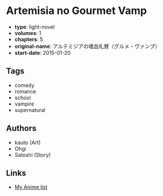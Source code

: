 # Artemisia no Gourmet Vamp

-   **type**: light-novel
-   **volumes**: 1
-   **chapters**: 5
-   **original-name**: アルテミジアの嗜血礼賛〈グルメ・ヴァンプ〉
-   **start-date**: 2015-01-20

## Tags

-   comedy
-   romance
-   school
-   vampire
-   supernatural

## Authors

-   kauto (Art)
-   Ohgi
-   Satoshi (Story)

## Links

-   [My Anime list](https://myanimelist.net/manga/85467/Artemisia_no_Gourmet_Vamp)
